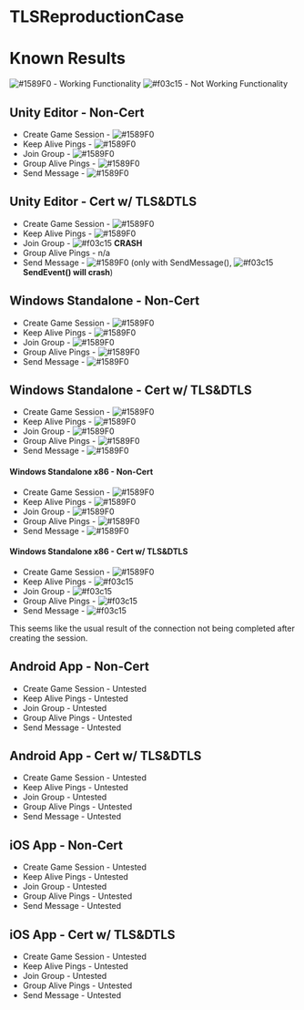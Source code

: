 # TLSReproductionCase
 
# Known Results
![#1589F0](https://via.placeholder.com/15/1589F0/000000?text=+) - Working Functionality
![#f03c15](https://via.placeholder.com/15/f03c15/000000?text=+) - Not Working Functionality
## Unity Editor - Non-Cert
- Create Game Session - ![#1589F0](https://via.placeholder.com/15/1589F0/000000?text=+)
- Keep Alive Pings - ![#1589F0](https://via.placeholder.com/15/1589F0/000000?text=+)
- Join Group - ![#1589F0](https://via.placeholder.com/15/1589F0/000000?text=+)
- Group Alive Pings - ![#1589F0](https://via.placeholder.com/15/1589F0/000000?text=+)
- Send Message - ![#1589F0](https://via.placeholder.com/15/1589F0/000000?text=+)

## Unity Editor - Cert w/ TLS&DTLS
- Create Game Session - ![#1589F0](https://via.placeholder.com/15/1589F0/000000?text=+)
- Keep Alive Pings - ![#1589F0](https://via.placeholder.com/15/1589F0/000000?text=+)
- Join Group - ![#f03c15](https://via.placeholder.com/15/f03c15/000000?text=+) **CRASH**
- Group Alive Pings - n/a
- Send Message - ![#1589F0](https://via.placeholder.com/15/1589F0/000000?text=+) (only with SendMessage(), ![#f03c15](https://via.placeholder.com/15/f03c15/000000?text=+) **SendEvent() will crash**)

## Windows Standalone - Non-Cert
- Create Game Session - ![#1589F0](https://via.placeholder.com/15/1589F0/000000?text=+)
- Keep Alive Pings - ![#1589F0](https://via.placeholder.com/15/1589F0/000000?text=+)
- Join Group - ![#1589F0](https://via.placeholder.com/15/1589F0/000000?text=+)
- Group Alive Pings - ![#1589F0](https://via.placeholder.com/15/1589F0/000000?text=+)
- Send Message - ![#1589F0](https://via.placeholder.com/15/1589F0/000000?text=+)

## Windows Standalone - Cert w/ TLS&DTLS
- Create Game Session - ![#1589F0](https://via.placeholder.com/15/1589F0/000000?text=+)
- Keep Alive Pings - ![#1589F0](https://via.placeholder.com/15/1589F0/000000?text=+)
- Join Group - ![#1589F0](https://via.placeholder.com/15/1589F0/000000?text=+)
- Group Alive Pings - ![#1589F0](https://via.placeholder.com/15/1589F0/000000?text=+)
- Send Message - ![#1589F0](https://via.placeholder.com/15/1589F0/000000?text=+)

#### Windows Standalone x86 - Non-Cert
- Create Game Session - ![#1589F0](https://via.placeholder.com/15/1589F0/000000?text=+)
- Keep Alive Pings - ![#1589F0](https://via.placeholder.com/15/1589F0/000000?text=+)
- Join Group - ![#1589F0](https://via.placeholder.com/15/1589F0/000000?text=+)
- Group Alive Pings - ![#1589F0](https://via.placeholder.com/15/1589F0/000000?text=+)
- Send Message - ![#1589F0](https://via.placeholder.com/15/1589F0/000000?text=+)

#### Windows Standalone x86 - Cert w/ TLS&DTLS
- Create Game Session - ![#1589F0](https://via.placeholder.com/15/1589F0/000000?text=+)
- Keep Alive Pings - ![#f03c15](https://via.placeholder.com/15/f03c15/000000?text=+)
- Join Group - ![#f03c15](https://via.placeholder.com/15/f03c15/000000?text=+)
- Group Alive Pings - ![#f03c15](https://via.placeholder.com/15/f03c15/000000?text=+)
- Send Message - ![#f03c15](https://via.placeholder.com/15/f03c15/000000?text=+)

This seems like the usual result of the connection not being completed after creating the session. 

## Android App - Non-Cert
- Create Game Session - Untested
- Keep Alive Pings - Untested
- Join Group - Untested
- Group Alive Pings - Untested
- Send Message - Untested

## Android App - Cert w/ TLS&DTLS
- Create Game Session - Untested
- Keep Alive Pings - Untested
- Join Group - Untested
- Group Alive Pings - Untested
- Send Message - Untested


## iOS App - Non-Cert
- Create Game Session - Untested
- Keep Alive Pings - Untested
- Join Group - Untested
- Group Alive Pings - Untested
- Send Message - Untested

## iOS App - Cert w/ TLS&DTLS
- Create Game Session - Untested
- Keep Alive Pings - Untested
- Join Group - Untested
- Group Alive Pings - Untested
- Send Message - Untested
